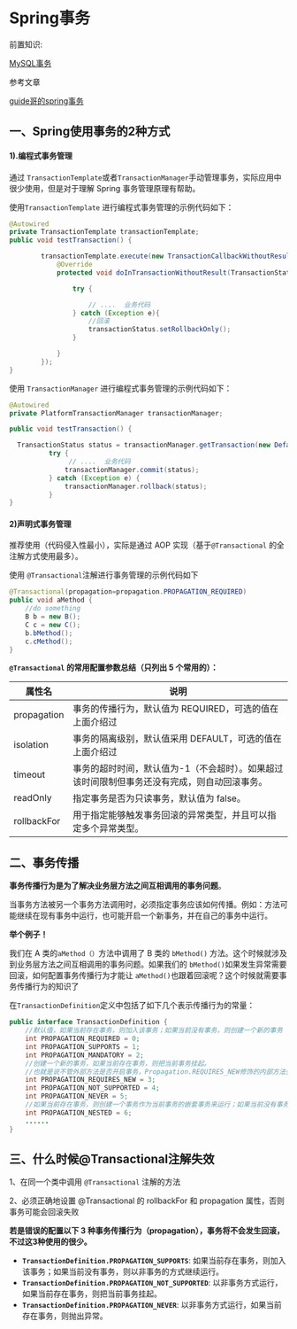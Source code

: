 # Spring事务



前置知识: 

[MySQL事务](../../数据库/MySQL/原理/事务/MySQL事务)

参考文章

[guide哥的spring事务](https://juejin.cn/post/6844904160005996552)

## 一、Spring使用事务的2种方式

#### 1).编程式事务管理

通过 `TransactionTemplate`或者`TransactionManager`手动管理事务，实际应用中很少使用，但是对于理解 Spring 事务管理原理有帮助。

使用`TransactionTemplate` 进行编程式事务管理的示例代码如下：

```java
@Autowired
private TransactionTemplate transactionTemplate;
public void testTransaction() {

        transactionTemplate.execute(new TransactionCallbackWithoutResult() {
            @Override
            protected void doInTransactionWithoutResult(TransactionStatus transactionStatus) {

                try {

                    // ....  业务代码
                } catch (Exception e){
                    //回滚
                    transactionStatus.setRollbackOnly();
                }

            }
        });
}
```

使用 `TransactionManager` 进行编程式事务管理的示例代码如下：

```java
@Autowired
private PlatformTransactionManager transactionManager;

public void testTransaction() {

  TransactionStatus status = transactionManager.getTransaction(new DefaultTransactionDefinition());
          try {
               // ....  业务代码
              transactionManager.commit(status);
          } catch (Exception e) {
              transactionManager.rollback(status);
          }
}
```

#### 2)声明式事务管理

推荐使用（代码侵入性最小），实际是通过 AOP 实现（基于`@Transactional` 的全注解方式使用最多）。

使用 `@Transactional`注解进行事务管理的示例代码如下

```java
@Transactional(propagation=propagation.PROPAGATION_REQUIRED) 
public void aMethod {  
    //do something  
    B b = new B();  
    C c = new C();  
    b.bMethod();  
    c.cMethod(); 
}
```



**`@Transactional` 的常用配置参数总结（只列出 5 个常用的）：**

| 属性名      | 说明                                                         |
| ----------- | ------------------------------------------------------------ |
| propagation | 事务的传播行为，默认值为 REQUIRED，可选的值在上面介绍过      |
| isolation   | 事务的隔离级别，默认值采用 DEFAULT，可选的值在上面介绍过     |
| timeout     | 事务的超时时间，默认值为-1（不会超时）。如果超过该时间限制但事务还没有完成，则自动回滚事务。 |
| readOnly    | 指定事务是否为只读事务，默认值为 false。                     |
| rollbackFor | 用于指定能够触发事务回滚的异常类型，并且可以指定多个异常类型。 |



## 二、事务传播

**事务传播行为是为了解决业务层方法之间互相调用的事务问题**。

当事务方法被另一个事务方法调用时，必须指定事务应该如何传播。例如：方法可能继续在现有事务中运行，也可能开启一个新事务，并在自己的事务中运行。

**举个例子！**

我们在 A 类的`aMethod（）`方法中调用了 B 类的 `bMethod()` 方法。这个时候就涉及到业务层方法之间互相调用的事务问题。如果我们的 `bMethod()`如果发生异常需要回滚，如何配置事务传播行为才能让 `aMethod()`也跟着回滚呢？这个时候就需要事务传播行为的知识了

在`TransactionDefinition`定义中包括了如下几个表示传播行为的常量：

```java
public interface TransactionDefinition {
    //默认值，如果当前存在事务，则加入该事务；如果当前没有事务，则创建一个新的事务
    int PROPAGATION_REQUIRED = 0; 
    int PROPAGATION_SUPPORTS = 1;
    int PROPAGATION_MANDATORY = 2;
    //创建一个新的事务，如果当前存在事务，则把当前事务挂起。
    //也就是说不管外部方法是否开启事务，Propagation.REQUIRES_NEW修饰的内部方法会新开启自己的事务，且开启的事务相互独立，互不干扰。
    int PROPAGATION_REQUIRES_NEW = 3;
    int PROPAGATION_NOT_SUPPORTED = 4;
    int PROPAGATION_NEVER = 5;
    //如果当前存在事务，则创建一个事务作为当前事务的嵌套事务来运行；如果当前没有事务，则该取值等价于PROPAGATION_REQUIRED
    int PROPAGATION_NESTED = 6;
    ......
}
```



## 三、什么时候@Transactional注解失效

1、在同一个类中调用 `@Transactional` 注解的方法

2、必须正确地设置 @Transactional 的 rollbackFor 和 propagation 属性，否则事务可能会回滚失败

**若是错误的配置以下 3 种事务传播行为（propagation），事务将不会发生回滚，不过这3种使用的很少。**

- **`TransactionDefinition.PROPAGATION_SUPPORTS`**:  如果当前存在事务，则加入该事务；如果当前没有事务，则以非事务的方式继续运行。
- **`TransactionDefinition.PROPAGATION_NOT_SUPPORTED`**:  以非事务方式运行，如果当前存在事务，则把当前事务挂起。
- **`TransactionDefinition.PROPAGATION_NEVER`**:  以非事务方式运行，如果当前存在事务，则抛出异常。



